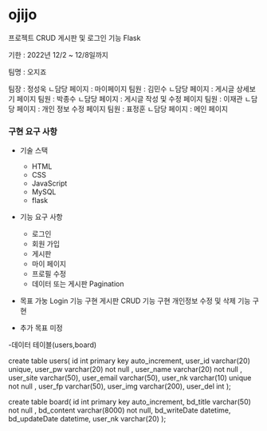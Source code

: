 # ojijo

프로젝트 CRUD 게시판 및 로그인 기능 Flask

기한 : 2022년 12/2 ~ 12/8일까지

팀명 : 오지죠

팀장 : 정성욱
      ㄴ담당 페이지 : 마이페이지
팀원 : 김민수
      ㄴ담당 페이지 : 게시글 상세보기 페이지
팀원 : 박종수
      ㄴ담당 페이지 : 게시글 작성 및 수정 페이지
팀원 : 이재관
      ㄴ담당 페이지 : 개인 정보 수정 페이지
팀원 : 표정훈
      ㄴ담당 페이지 : 메인 페이지

### 구현 요구 사항

- 기술 스택
    - HTML
    - CSS
    - JavaScript
    - MySQL
    - flask

- 기능 요구 사항
    - 로그인
    - 회원 가입
    - 게시판
    - 마이 페이지
    - 프로필 수정
    - 데이터 또는 게시판 Pagination


- 목표 가눙
  Login 기능 구현
  게시판 CRUD 기능 구현
  개인정보 수정 및 삭제 기능 구현
  
- 추가 목표
  미정
  
-데이터 테이블(users,board)
  
create table users(
    id int primary key auto_increment,
    user_id varchar(20) unique,
    user_pw varchar(20) not null ,
    user_name varchar(20) not null ,
    user_site varchar(50),
    user_email varchar(50),
    user_nk varchar(10) unique not null ,
    user_fp varchar(50),
    user_img varchar(200),
    user_del int
);

create table board(
    id int primary key auto_increment,
    bd_title varchar(50) not null ,
    bd_content varchar(8000) not null,
    bd_writeDate datetime,
    bd_updateDate datetime,
    user_nk varchar(20)
);

